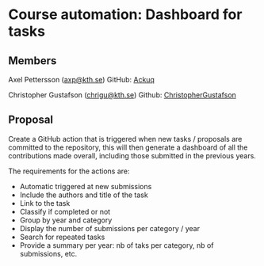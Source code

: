 # Course automation: Dashboard for tasks

## Members

Axel Pettersson (axp@kth.se)
GitHub: [Ackuq](https://github.com/Ackuq)

Christopher Gustafson (chrigu@kth.se)
Github: [ChristopherGustafson](https://github.com/ChristopherGustafson)

## Proposal

Create a GitHub action that is triggered when new tasks / proposals are committed to the repository, this will then generate a dashboard of all the contributions made overall, including those submitted in the previous years.

The requirements for the actions are:

-   Automatic triggered at new submissions
-   Include the authors and title of the task
-   Link to the task
-   Classify if completed or not
-   Group by year and category
-   Display the number of submissions per category / year
-   Search for repeated tasks
-   Provide a summary per year: nb of taks per category, nb of submissions, etc.
